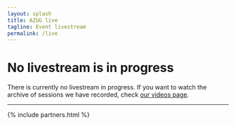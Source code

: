 ```yaml
---
layout: splash
title: AZUG live
tagline: Event livestream
permalink: /live
---
```


<h1>No livestream is in progress</h1>
<p>There is currently no livestream in progress. If you want to watch the archive of sessions we have recorded, check <a href="/videos">our videos page</a>.</p>
<!--
<h1 style="text-align: center;">Virtual Azure Community Day</h1>

<p style="text-align: center;">
  <b>Chat is available for questions and general discussion <a href="https://youtu.be/uXJggtkKZw8">on YouTube</a>.</b>
</p>

<iframe width="560" height="315" src="https://www.youtube-nocookie.com/embed/uXJggtkKZw8" frameborder="0" allow="accelerometer; autoplay; encrypted-media; gyroscope; picture-in-picture" allowfullscreen></iframe>
-->
<hr />

<div class="partners-narrow">
	{% include partners.html %}
</div>